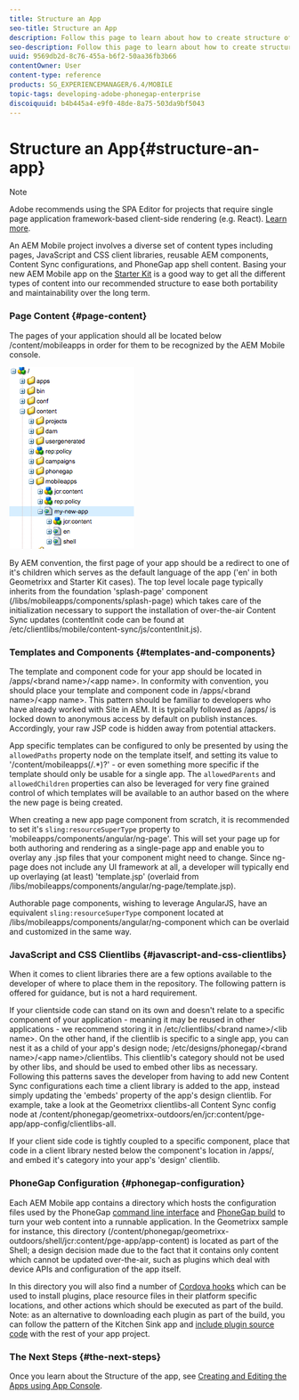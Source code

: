 ```yaml
---
title: Structure an App
seo-title: Structure an App
description: Follow this page to learn about how to create structure of an app. This page describes how to structure templates and components along with information on JavaScript and CSS Clientlibs.
seo-description: Follow this page to learn about how to create structure of an app. This page describes how to structure templates and components along with information on JavaScript and CSS Clientlibs.
uuid: 9569db2d-8c76-455a-b6f2-50aa36fb3b66
contentOwner: User
content-type: reference
products: SG_EXPERIENCEMANAGER/6.4/MOBILE
topic-tags: developing-adobe-phonegap-enterprise
discoiquuid: b4b445a4-e9f0-48de-8a75-503da9bf5043
---
```


# Structure an App{#structure-an-app}

>[!NOTE]
>
>Adobe recommends using the SPA Editor for projects that require single page application framework-based client-side rendering (e.g. React). [Learn more](../../sites/developing/using/spa-overview.md).

An AEM Mobile project involves a diverse set of content types including pages, JavaScript and CSS client libraries, reusable AEM components, Content Sync configurations, and PhoneGap app shell content. Basing your new AEM Mobile app on the [Starter Kit](https://github.com/Adobe-Marketing-Cloud-Apps/aem-phonegap-starter-kit) is a good way to get all the different types of content into our recommended structure to ease both portability and maintainability over the long term.

### Page Content {#page-content}

The pages of your application should all be located below /content/mobileapps in order for them to be recognized by the AEM Mobile console.

![](assets/chlimage_1-57.png)

By AEM convention, the first page of your app should be a redirect to one of it's children which serves as the default language of the app ('en' in both Geometrixx and Starter Kit cases). The top level locale page typically inherits from the foundation 'splash-page' component (/libs/mobileapps/components/splash-page) which takes care of the initialization necessary to support the installation of over-the-air Content Sync updates (contentInit code can be found at /etc/clientlibs/mobile/content-sync/js/contentInit.js).

### Templates and Components {#templates-and-components}

The template and component code for your app should be located in /apps/&lt;brand name&gt;/&lt;app name&gt;. In conformity with convention, you should place your template and component code in /apps/&lt;brand name&gt;/&lt;app name&gt;. This pattern should be familiar to developers who have already worked with Site in AEM. It is typically followed as /apps/ is locked down to anonymous access by default on publish instances. Accordingly, your raw JSP code is hidden away from potential attackers.

App specific templates can be configured to only be presented by using the `allowedPaths` property node on the template itself, and setting its value to '/content/mobileapps(/.&#42;)?' - or even something more specific if the template should only be usable for a single app. The `allowedParents` and `allowedChildren` properties can also be leveraged for very fine grained control of which templates will be available to an author based on the where the new page is being created.

When creating a new app page component from scratch, it is recommended to set it's `sling:resourceSuperType` property to 'mobileapps/components/angular/ng-page'. This will set your page up for both authoring and rendering as a single-page app and enable you to overlay any .jsp files that your component might need to change. Since ng-page does not include any UI framework at all, a developer will typically end up overlaying (at least) 'template.jsp' (overlaid from /libs/mobileapps/components/angular/ng-page/template.jsp).

Authorable page components, wishing to leverage AngularJS, have an equivalent `sling:resourceSuperType` component located at /libs/mobileapps/components/angular/ng-component which can be overlaid and customized in the same way.

### JavaScript and CSS Clientlibs {#javascript-and-css-clientlibs}

When it comes to client libraries there are a few options available to the developer of where to place them in the repository. The following pattern is offered for guidance, but is not a hard requirement.

If your clientside code can stand on its own and doesn't relate to a specific component of your application - meaning it may be reused in other applications - we recommend storing it in /etc/clientlibs/&lt;brand name&gt;/&lt;lib name&gt;. On the other hand, if the clientlib is specific to a single app, you can nest it as a child of your app's design node; /etc/designs/phonegap/&lt;brand name&gt;/&lt;app name&gt;/clientlibs. This clientlib's category should not be used by other libs, and should be used to embed other libs as necessary. Following this patterns saves the developer from having to add new Content Sync configurations each time a client library is added to the app, instead simply updating the 'embeds' property of the app's design clientlib. For example, take a look at the Geometrixx clientlibs-all Content Sync config node at /content/phonegap/geometrixx-outdoors/en/jcr:content/pge-app/app-config/clientlibs-all.

If your client side code is tightly coupled to a specific component, place that code in a client library nested below the component's location in /apps/, and embed it's category into your app's 'design' clientlib.

### PhoneGap Configuration {#phonegap-configuration}

Each AEM Mobile app contains a directory which hosts the configuration files used by the PhoneGap [command line interface](https://github.com/phonegap/phonegap-cli) and [PhoneGap build](https://build.phonegap.com/) to turn your web content into a runnable application. In the Geometrixx sample for instance, this directory (/content/phonegap/geometrixx-outdoors/shell/jcr:content/pge-app/app-content) is located as part of the Shell; a design decision made due to the fact that it contains only content which cannot be updated over-the-air, such as plugins which deal with device APIs and configuration of the app itself.

In this directory you will also find a number of [Cordova hooks](http://cordova.apache.org/docs/en/edge/guide_appdev_hooks_index.md.html#Hooks%20Guide) which can be used to install plugins, place resource files in their platform specific locations, and other actions which should be executed as part of the build. Note: as an alternative to downloading each plugin as part of the build, you can follow the pattern of the Kitchen Sink app and [include plugin source code](https://github.com/blefebvre/aem-phonegap-kitchen-sink/tree/master/content/src/main/content/jcr_root/content/phonegap/kitchen-sink/shell/_jcr_content/pge-app/app-content/phonegap/plugins) with the rest of your app project.

### The Next Steps {#the-next-steps}

Once you learn about the Structure of the app, see [Creating and Editing the Apps using App Console](../../mobile/using/phonegap-apps-console.md).
